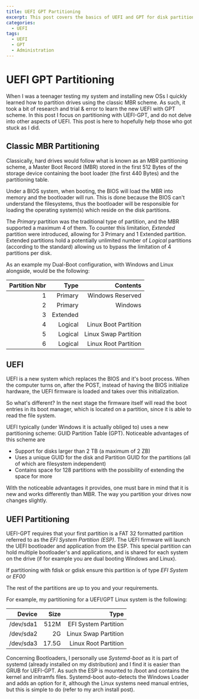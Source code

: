 ```yaml
---
title: UEFI GPT Partitioning
excerpt: This post covers the basics of UEFI and GPT for disk partitioning.
categories:
  - UEFI
tags:
  - UEFI
  - GPT
  - Administration
---
```


# UEFI GPT Partitioning

When I was a teenager testing my system and installing new OSs I quickly learned
how to partition drives using the classic MBR scheme. As such, it took a bit of
research and trial & error to learn the new UEFI with GPT scheme. In this post
I focus on partitioning with UEFI-GPT, and do not delve into other aspects of
UEFI. This post is here to hopefully help those who got stuck as I did.

## Classic MBR Partitioning

Classically, hard drives would follow what is known as an MBR partitioning
scheme, a Master Boot Record (MBR) stored in the first 512 Bytes of the storage
device containing the boot loader (the first 440 Bytes) and the partitioning
table.

Under a BIOS system, when booting, the BIOS will load the MBR into memory and
the bootloader will run. This is done because the BIOS can't understand the
filesystems, thus the bootloader will be responsible for loading the operating
system(s) which reside on the disk partitions.

The *Primary* partition was the traditional type of partition, and the MBR
supported a maximum 4 of them. To counter this limitation, *Extended* partition
were introduced, allowing for 3 Primary and 1 Extended partition. Extended
partitions hold a potentially unlimited number of *Logical* partitions
(according to the standard) allowing us to bypass the limitation of 4 partitions
per disk.

As an example my Dual-Boot configuration, with Windows and Linux alongside,
would be the following:

| Partition Nbr | Type | Contents |
|--------------:|-----:|---------:|
| 1             | Primary | Windows Reserved |
| 2             | Primary | Windows          |
| 3             | Extended |  |
| 4             | Logical | Linux Boot Partition |
| 5             | Logical | Linux Swap Partition |
| 6             | Logical | Linux Root Partition |

## UEFI

UEFI is a new system which replaces the BIOS and it's boot process. When the
computer turns on, after the POST, instead of having the BIOS initialize
hardware, the UEFI firmware is loaded and takes over this initialization.

So what's different? In the next stage the firmware itself will read the boot
entries in its boot manager, which is located on a partition, since it is able
to read the file system.

UEFI typically (under Windows it is actually obliged to) uses a new partitioning
scheme: GUID Partition Table (GPT). Noticeable advantages of this scheme are
  * Support for disks larger than 2 TB (a maximum of 2 ZB)
  * Uses a unique GUID for the disk and Partition GUID for the partitions (all
of which are filesystem independent)
  * Contains space for 128 partitions with the possibility of extending the
space for more

With the noticeable advantages it provides, one must bare in mind that it is
new and works differently than MBR. The way you partition your drives now
changes slightly.

## UEFI Partitioning

UEFI-GPT requires that your first partition is a FAT 32 formatted partition
referred to as the *EFI System Partition (ESP)*. The UEFI firmware will launch
the UEFI bootloader and application from the ESP. This special partition can
hold multiple bootloader's and applications, and is shared for each system on
the drive (if for example you are dual booting Windows and Linux).

If partitioning with fdisk or gdisk ensure this partition is of type
*EFI System* or *EF00*

The rest of the partitions are up to you and your requirements.

For example, my partitioning for a UEFI/GPT Linux system is the following:

| Device | Size | Type |
|-------:|-----:|-----:|
| /dev/sda1 | 512M | EFI System Partition |
| /dev/sda2 | 2G | Linux Swap Partition |
| /dev/sda3 | 17.5G | Linux Root Partition |

Concerning Bootloaders, I personally use *Systemd-boot* as it is part of
systemd (already installed on my distribution) and I find it is easier than GRUB
for UEFI-GPT. As such the ESP is mounted to /boot and contains the kernel and
initramfs files. Systemd-boot auto-detects the Windows Loader and adds an option
for it, although the Linux systems need manual entries, but this is simple to do
(refer to my arch install post).
